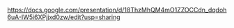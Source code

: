 https://docs.google.com/presentation/d/18ThzMhQM4mO1ZZOCCdn_dqdoh6uA-IW5i6XPjjxd0zw/edit?usp=sharing
